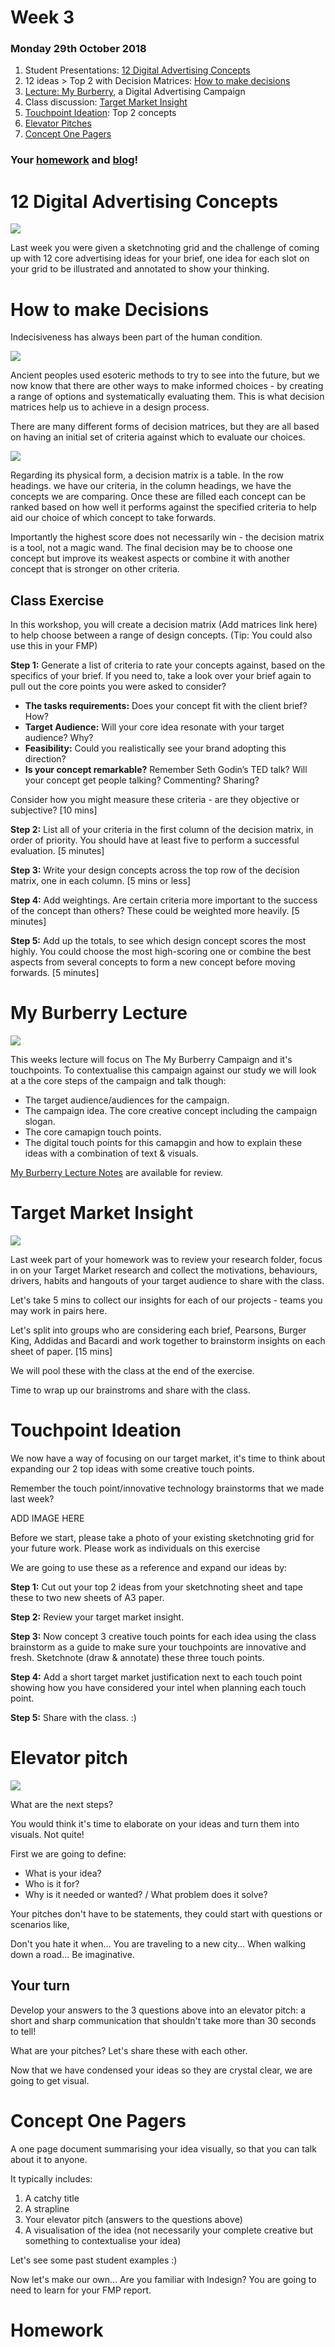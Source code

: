 # Week 3

###  Monday 29th October 2018

1. Student Presentations: [12 Digital Advertising Concepts](#12-Digital-Advertising-Concepts)
2. 12 ideas > Top 2 with Decision Matrices: [How to make decisions](#How-to-make-decisions) 
3. [Lecture: My Burberry](#My-Burberry-Lecture), a Digital Advertising Campaign 
4. Class discussion: [Target Market Insight](#Target-Market-Insight) 
5. [Touchpoint Ideation](#Touchpoint-Ideation): Top 2 concepts
6. [Elevator Pitches](#Elevator-Pitches) 
7. [Concept One Pagers](#Concept-One-Pagers) 

### Your [homework](#homework) and [blog](#blog)!

# 12 Digital Advertising Concepts

![](https://github.com/RavensbourneWebMedia/Digital_Advertising/blob/Digital_Advertising_2018/19/sessions/03/assets/Ideation.jpg)

Last week you were given a sketchnoting grid and the challenge of coming up with 12 core advertising ideas for your brief, one idea for each slot on your grid to be illustrated and annotated to show your thinking. 

# How to make Decisions

Indecisiveness has always been part of the human condition. 

![](https://github.com/RavensbourneWebMedia/Digital_Advertising/blob/Digital_Advertising_2018/19/sessions/03/assets/Esoteric_Fortune-Telling.jpg)

Ancient peoples used esoteric methods to try to see into the future, but we now know that there are other ways to make informed choices - by creating a range of options and systematically evaluating them. This is what decision matrices help us to achieve in a design process. 

There are many different forms of decision matrices, but they are all based on having an initial set of criteria against which to evaluate our choices. 

![](https://github.com/RavensbourneWebMedia/Digital_Advertising/blob/Digital_Advertising_2018/19/sessions/03/assets/Decision_Matrix-Small.png)

Regarding its physical form, a decision matrix is a table. In the row headings. we have our criteria, in the column headings, we have the concepts we are comparing. Once these are filled each concept can be ranked based on how well it performs against the specified criteria to help aid our choice of which concept to take forwards.  

 Importantly the highest score does not necessarily win - the decision matrix is a tool, not a magic wand. The final decision may be to choose one concept but improve its weakest aspects or combine it with another concept that is stronger on other criteria.

## Class Exercise

In this workshop, you will create a decision matrix (Add matrices link here) to help choose between a range of design concepts. (Tip: You could also use this in your FMP)

**Step 1:** Generate a list of criteria to rate your concepts against, based on the specifics of your brief. If you need to, take a look over your brief again to pull out the core points you were asked to consider?  

* **The tasks requirements:** Does your concept fit with the client brief? How?  
* **Target Audience:** Will your core idea resonate with your target audience? Why?  
* **Feasibility:** Could you realistically see your brand adopting this direction? 
* **Is your concept remarkable?** Remember Seth Godin’s TED talk? Will your concept get people talking? Commenting? Sharing? 

Consider how you might measure these criteria - are they objective or subjective? [10 mins]

**Step 2:** List all of your criteria in the first column of the decision matrix, in order of priority. You should have at least five to perform a successful evaluation. [5 minutes]

**Step 3:** Write your design concepts across the top row of the decision matrix, one in each column. [5 mins or less]

**Step 4:** Add weightings. Are certain criteria more important to the success of the concept than others? These could be weighted more heavily. [5 minutes] 

**Step 5:** Add up the totals, to see which design concept scores the most highly. You could choose the most high-scoring one or combine the best aspects from several concepts to form a new concept before moving forwards. [5 minutes]

# My Burberry Lecture

![](https://github.com/RavensbourneWebMedia/Digital_Advertising/blob/Digital_Advertising_2018/19/sessions/03/assets/My_Burberry.jpg)

This weeks lecture will focus on The My Burberry Campaign and it's touchpoints. To contextualise this campaign against our study we will look at a the core steps of the campaign and talk though:

* The target audience/audiences for the campaign.
* The campaign idea. The core creative concept including the campaign slogan.
* The core camapign touch points.
* The digital touch points for this camapgin and how to explain these ideas with a combination of text & visuals.

[My Burberry Lecture Notes](https://github.com/RavensbourneWebMedia/Digital_Advertising/blob/Digital_Advertising_2018/19/sessions/03/assets/Multi-Channel_Omni_Channel_Advertising.pdf) are available for review. 

# Target Market Insight

![](https://github.com/RavensbourneWebMedia/Digital_Advertising/blob/Digital_Advertising_2018/19/sessions/03/assets/Target_Market.jpg)

Last week part of your homework was to review your research folder, focus in on your Target Market research and collect the motivations, behaviours, drivers, habits and hangouts of your target audience to share with the class. 

Let's take 5 mins to collect our insights for each of our projects - teams you may work in pairs here. 

Let's split into groups who are considering each brief, Pearsons, Burger King, Addidas and Bacardi and work together to brainstorm insights on each sheet of paper. [15 mins]

We will pool these with the class at the end of the exercise. 

Time to wrap up our brainstroms and share with the class. 

# Touchpoint Ideation

We now have a way of focusing on our target market, it's time to think about expanding our 2 top ideas with some creative touch points. 

Remember the touch point/innovative technology brainstorms that we made last week? 

ADD IMAGE HERE

Before we start, please take a photo of your existing sketchnoting grid for your future work. Please work as individuals on this exercise

We are going to use these as a reference and expand our ideas by: 

**Step 1:** Cut out your top 2 ideas from your sketchnoting sheet and tape these to two new sheets of A3 paper. 

**Step 2:** Review your target market insight. 

**Step 3:** Now concept 3 creative touch points for each idea using the class brainstorm as a guide to make sure your touchpoints are innovative and fresh. Sketchnote (draw & annotate) these three touch points. 

**Step 4:** Add a short target market justification next to each touch point showing how you have considered your intel when planning each touch point. 

**Step 5:** Share with the class. :) 

# Elevator pitch

![](https://github.com/RavensbourneWebMedia/Digital_Advertising/blob/Digital_Advertising_2018/19/sessions/03/assets/tenor_2.gif)

What are the next steps?

You would think it's time to elaborate on your ideas and turn them into visuals. Not quite!

First we are going to define:

* What is your idea?
* Who is it for?
* Why is it needed or wanted? / What problem does it solve?

Your pitches don't have to be statements, they could start with questions or scenarios like,

Don't you hate it when...
You are traveling to a new city...
When walking down a road...
Be imaginative.

## Your turn

Develop your answers to the 3 questions above into an elevator pitch: a short and sharp communication that shouldn't take more than 30 seconds to tell!

What are your pitches? Let's share these with each other.

Now that we have condensed your ideas so they are crystal clear, we are going to get visual.

# Concept One Pagers

A one page document summarising your idea visually, so that you can talk about it to anyone.

It typically includes:

1. A catchy title
2. A strapline
3. Your elevator pitch (answers to the questions above)
4. A visualisation of the idea (not necessarily your complete creative but something to contextualise your idea)

Let's see some past student examples :) 

Now let's make our own... Are you familiar with Indesign? You are going to need to learn for your FMP report. 

<!--- 

# The Degree Show

![](https://github.com/RavensbourneWebMedia/Digital_Advertising/blob/master/sessions/03/Degree_Show_1_Small.png)

The Ravensbourne Degree Show 2018 will be June. There will be a Web Media private view as part of the degree show. 

The degree show standard is very high across the university and last years web media year made a real impression with a branded room top to toe. 

There is Ravensbourne budget to help put up your stands and set up the room so I would like to propose that we work together to design the room for this year. 

[![IMAGE ALT TEXT HERE](https://github.com/RavensbourneWebMedia/Digital_Advertising/blob/master/sessions/03/The_degree_show.jpg)](https://www.youtube.com/watch?v=d2dykZFiHmo)

[Examples of stands 2016/2017.](https://github.com/RavensbourneWebMedia/Digital_Advertising/blob/Digital_Advertising_2017/18/sessions/03/Web_Media_Degree_Show_Mini_Lecture.pdf)

[Example of Graphic Design Show 2017](https://www.youtube.com/watch?v=_sENq4tLHuw) 

--->

 

# Homework














<!--- 

It’s time to start researching your target market (if you haven’t already) and to extend your research further if you already have some insights. 

Each brief set by industry should have some insight into who they want you to target. If not, now is your time to decide who you will make your campaigns for. 

![](https://github.com/RavensbourneWebMedia/Digital_Advertising/blob/master/sessions/03/Magritte_TheSonOfMan.jpg )

#### Some useful pointers / questions to ask yourself might be: 

* **Understand the problem that you solve.** Take another look at your campaign or product and ask, “what problem does this solve?” Once you have this, then start to think about who might be suffering from that problem? In what scenarios?
* **Paint a picture of the customer.** Start to list all of the different types of people who might suffer from your problem and then try and build up a picture of those people. Do they play golf? **nope** Do they live in a flat share in Bristol? **Yep** Are they married? Do they shop at Asda? Ect...
* Now you have a few people with characteristics, think **to whom will this problem be the most troublesome?** **who will loose the most by not solving this problem?** Start to write scenarios for these people. 
* Now you know a little about your audience on the outside, think about the inside. **How do these people think about themselves?** Are they money conscious? Fashion conscious? What motivates them? 

By answering these questions we should be able to build up an idea of who our target market are as people. Now think...

* Where can i find these people? Physically in the world.. Where might they work or hang out? 
* What magazines, online forums or newspapers might they read? In paper form? Or online? 
* What applications might they have on their phone? 
* What shops might they go to? 
* **How will you reach them with your campaign?**

### Blog 

**Individually**, watch the TED talk [Rory Sutherland, life Lessons of an Ad Man](https://www.ted.com/talks/rory_sutherland_life_lessons_from_an_ad_man#t-976494) and blog about:

* How can value be added to products by changing the product itself?
* How can value be added to products by changing thier perception?
* What is badge value and how can this be used to change the value of a product?
* How can peoples actions be nudged by a products design or interface? 
* What are your opinions about Rory Sutherlands TED presentation? 

--->